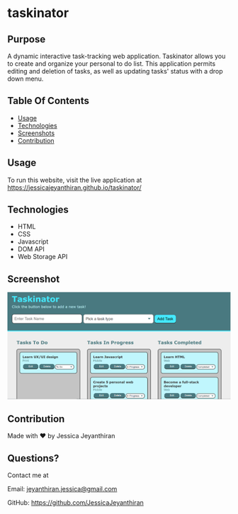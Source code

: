 # taskinator

## Purpose
A dynamic interactive task-tracking web application. Taskinator allows you to create and organize your personal to do list. This application permits editing and deletion of tasks, as well as updating tasks' status with a drop down menu.

## Table Of Contents

* [Usage](#usage)
* [Technologies](#technologies)
* [Screenshots](#screenshots)
* [Contribution](#contribution)

## Usage

To run this website, visit the live application at https://jessicajeyanthiran.github.io/taskinator/  

## Technologies
* HTML
* CSS
* Javascript
* DOM API
* Web Storage API

## Screenshot

![Project Screenshot](./assets/images/screenshot.PNG)

## Contribution
Made with ❤️ by Jessica Jeyanthiran

## Questions?

Contact me at 

Email: jeyanthiran.jessica@gmail.com

GitHub: https://github.com/JessicaJeyanthiran
